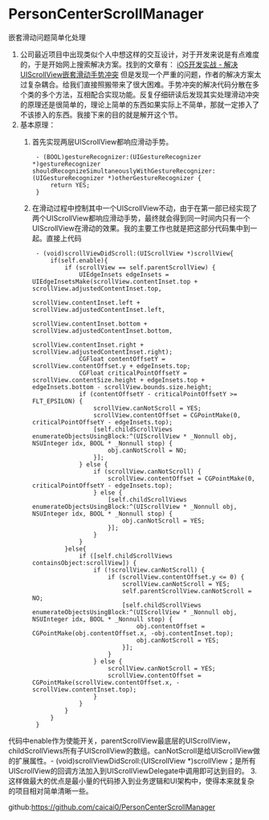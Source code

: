 # PersonCenterScrollManager
嵌套滑动问题简单化处理

1. 公司最近项目中出现类似个人中想这样的交互设计，对于开发来说是有点难度的，于是开始网上搜索解决方案。找到的文章有：
[iOS开发实战 - 解决UIScrollView嵌套滑动手势冲突](https://www.jianshu.com/p/8b87837d9e3a)
但是发现一个严重的问题，作者的解决方案太过复杂耦合。给我们直接照搬带来了很大困难。手势冲突的解决代码分散在多个类的多个方法，互相配合实现功能。反复仔细研读后发现其实处理滑动冲突的原理还是很简单的，理论上简单的东西如果实际上不简单，那就一定掺入了不该掺入的东西。我接下来的目的就是解开这个节。
2. 基本原理：
    1. 首先实现两层UIScrollView都响应滑动手势。

            - (BOOL)gestureRecognizer:(UIGestureRecognizer *)gestureRecognizer shouldRecognizeSimultaneouslyWithGestureRecognizer:(UIGestureRecognizer *)otherGestureRecognizer {
                return YES;
            }
    2. 在滑动过程中控制其中一个UIScrollView不动，由于在第一部已经实现了两个UIScrollView都响应滑动手势，最终就会得到同一时间内只有一个UIScrollView在滑动的效果。我的主要工作也就是把这部分代码集中到一起。直接上代码

            - (void)scrollViewDidScroll:(UIScrollView *)scrollView{
                if(self.enable){
                    if (scrollView == self.parentScrollView) {
                        UIEdgeInsets edgeInsets = UIEdgeInsetsMake(scrollView.contentInset.top + scrollView.adjustedContentInset.top,
                                                                   scrollView.contentInset.left + scrollView.adjustedContentInset.left,
                                                                   scrollView.contentInset.bottom + scrollView.adjustedContentInset.bottom,
                                                                   scrollView.contentInset.right + scrollView.adjustedContentInset.right);
                        CGFloat contentOffsetY = scrollView.contentOffset.y + edgeInsets.top;
                        CGFloat criticalPointOffsetY = scrollView.contentSize.height + edgeInsets.top + edgeInsets.bottom - scrollView.bounds.size.height;
                        if (contentOffsetY - criticalPointOffsetY >= FLT_EPSILON) {
                            scrollView.canNotScroll = YES;
                            scrollView.contentOffset = CGPointMake(0, criticalPointOffsetY - edgeInsets.top);
                            [self.childScrollViews enumerateObjectsUsingBlock:^(UIScrollView * _Nonnull obj, NSUInteger idx, BOOL * _Nonnull stop) {
                                obj.canNotScroll = NO;
                            }];
                        } else {
                            if (scrollView.canNotScroll) {
                                scrollView.contentOffset = CGPointMake(0, criticalPointOffsetY - edgeInsets.top);
                            } else {
                                [self.childScrollViews enumerateObjectsUsingBlock:^(UIScrollView * _Nonnull obj, NSUInteger idx, BOOL * _Nonnull stop) {
                                    obj.canNotScroll = YES;
                                }];
                            }
                        }
                    }else{
                        if ([self.childScrollViews containsObject:scrollView]) {
                            if (!scrollView.canNotScroll) {
                                if (scrollView.contentOffset.y <= 0) {
                                    scrollView.canNotScroll = YES;
                                    self.parentScrollView.canNotScroll = NO;
                                    [self.childScrollViews enumerateObjectsUsingBlock:^(UIScrollView * _Nonnull obj, NSUInteger idx, BOOL * _Nonnull stop) {
                                        obj.contentOffset = CGPointMake(obj.contentOffset.x, -obj.contentInset.top);
                                        obj.canNotScroll = YES;
                                    }];
                                }
                            } else {
                                scrollView.canNotScroll = YES;
                                scrollView.contentOffset = CGPointMake(scrollView.contentOffset.x, -scrollView.contentInset.top);
                            }
                        }
                    }
                }
            }
代码中enable作为使能开关，parentScrollView最底层的UIScrollView，childScrollViews所有子UIScrollView的数组。canNotScroll是给UIScrollView做的扩展属性。- (void)scrollViewDidScroll:(UIScrollView *)scrollView；是所有UIScrollView的回调方法加入到UIScrollViewDelegate中调用即可达到目的。
3. 这样做最大的优点是最小量的代码掺入到业务逻辑和UI架构中，使得本来就复杂的项目相对简单清晰一些。

github:https://github.com/caicai0/PersonCenterScrollManager
